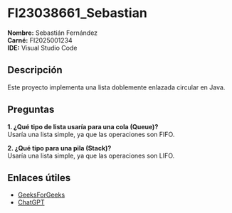 # FI23038661_Sebastian

**Nombre:** Sebastián Fernández  
**Carné:** FI2025001234  
**IDE:** Visual Studio Code  

## Descripción
Este proyecto implementa una lista doblemente enlazada circular en Java.

## Preguntas
**1. ¿Qué tipo de lista usaría para una cola (Queue)?**  
Usaría una lista simple, ya que las operaciones son FIFO.

**2. ¿Qué tipo para una pila (Stack)?**  
Usaría una lista simple, ya que las operaciones son LIFO.

## Enlaces útiles
- [GeeksForGeeks](https://www.geeksforgeeks.org)
- [ChatGPT](https://chat.openai.com)


